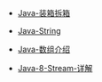 * [Java-装箱拆箱](/Java/Java基础/Java-装箱拆箱.md)

* [Java-String](/Java/Java基础/Java-String.md)

* [Java-数组介绍](/Java/Java基础/Java-数组介绍.md)

* [Java-8-Stream-详解](/Java/Java基础/Java-8-Stream-详解.md)